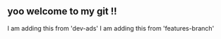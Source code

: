 <!-- ## Hello , Git !!   -->
## yoo welcome to my git !!
I am adding this from 'dev-ads'
I am adding this from 'features-branch'